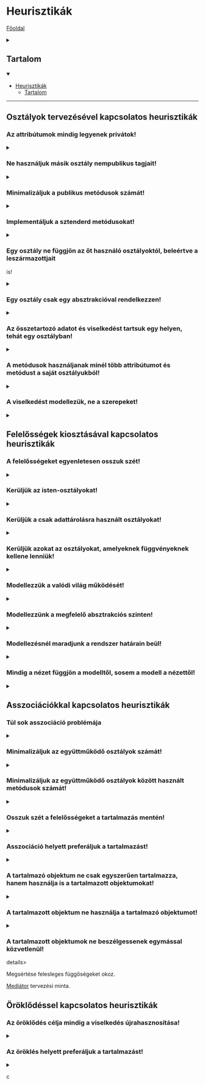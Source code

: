 # Heurisztikák

[Főoldal](oop.md)
<details>
  <summary></summary>

[Fogalmak](terms.md)

[Minták](patterns.md)

[Elvek](principles.md)

[Refaktorálás](refactoring.md)

[Clean-code](cleanCode.md)

[API tervezési elvek](APIDesign.md)

[Elosztott objektumorientáltság](distributed.md)

[Konkurens és párhuzamos minták](concurrentParalell.md)

[Immutable objektumorientáltság](immutable.md)

</details>

## Tartalom
<details open>
  <summary></summary>

- [Heurisztikák](#heurisztikák)
  - [Tartalom](#tartalom)
  

</details>

---

## Osztályok tervezésével kapcsolatos heurisztikák

### Az attribútumok mindig legyenek privátok!

<details>
  <summary></summary>

Megsértése nem kívánt függőségeket és invalid belső állapot eredményezhet. Megsértheti a [DRY](principles.md/#dont-repeat-yourself) elvet.

Használjunk privát attribútumokat public és protected függvényekkel.

Megsérthető:
- Statikus, konstans attribútumok

</details>

### Ne használjuk másik osztály nempublikus tagjait!

<details>
  <summary></summary>

Használjunk a publikus függvényeket.

Megsérthető:
- Keretrendszer, könyvtár készítése
- Tesztelés

</details>

### Minimalizáljuk a publikus metódusok számát!

<details>
  <summary></summary>

Megsértése nehezen használhatóvá teszi az osztályt. Csak arra legyen publikus függvény amire kell.

Ne sértsük meg!

</details>

### Implementáljuk a sztenderd metódusokat!

<details>
  <summary></summary>

Megszegése nehezíti a fejlesztést és tesztelést. Ha valakinek kell, és rosszul implementálja az baj.

Ilyen pl.:
- C#: ToString(), Equals(), GetHashCode()
- Java: toString(), equals(), hashCode()
- C++: másolókonstruktor, operator=, operator==, operator<< to an ostream

Megsérthető:
- Ha valamelyiket nem szeretnénk támogatni, de ekkor ezt jelezzük

</details>

### Egy osztály ne függjön az őt használó osztályoktól, beleértve a leszármazottjait
is!

<details>
  <summary></summary>

Megsértése körökörös függést eredményez. Nem kívánt függőségekhez vezet. Sérti az [OCP](principles.md/#openclosed-principle) és [ADP](principles.md/#acyclic-dependencies-principle) elveket.

Megoldható [ISP](principles.md/#interface-segregation-principle) vagy [DIP](principles.md/#dependency-inversion-principle) segítésgével.

Ne sértsük meg!

</details>

### Egy osztály csak egy absztrakcióval rendelkezzen!

<details>
  <summary></summary>

Megsértése túl sok felelősséget eredményez, sérti a [SRP](principles.md/#single-responsibility) elvet.

Megoldható az osztályok szétdarabolásával, vagy a [ISP](principles.md/#interface-segregation-principle) segítségével.

Megsérthető:
- [Visitor](patterns.md/#visitor), [Strategy](patterns.md/#strategy) minta

</details>

### Az összetartozó adatot és viselkedést tartsuk egy helyen, tehát egy osztályban!

<details>
  <summary></summary>

Megsértése nem kívánt függőségeket és nem kívánt módosításokat eredményezhet.

Megsérthető:
- Kizárólag adatcseréle való osztályok
- [Visitor](patterns.md/#visitor), [Strategy](patterns.md/#strategy) minta

</details>

### A metódusok használjanak minél több attribútumot és metódust a saját osztályukból!

<details>
  <summary></summary>

Megsértése sérti a [SRP](principles.md/#single-responsibility) elvet.

Megsérthető:
- adabázis-leképezés, hálózati kommunikáció
- [Utility osztályok](terms.md/#alapfogalmak)

</details>

### A viselkedést modellezük, ne a szerepeket!

<details>
  <summary></summary>

Ha a leszármazottak nem adnak hozzá viselkedést az ősosztályhoz, akkor ne az osztály leszármazottjaiként, hanem annak példányaiként modellezzük őket.

</details>


## Felelősségek kiosztásával kapcsolatos heurisztikák

### A felelősségeket egyenletesen osszuk szét!

<details>
  <summary></summary>

Megsértése sérti a [SRP](principles.md/#single-responsibility) elvet és isten osztály keletkezhet.

Ne sértsük meg!

</details>

### Kerüljük az isten-osztályokat!

<details>
  <summary></summary>

Megsértése esetén sok adattároló osztály van és az isten osztály irányít mindenkit. Sérti a [SRP](principles.md/#single-responsibility) elvet.

Ne sértsük meg!

</details>

### Kerüljük a csak adattárolásra használt osztályokat!

<details>
  <summary></summary>

Megsértése sérti a [TDA](principles.md/#tell-dont-ask) elvet, mivel nincs ezeknek az osztályoknak felelőssége és más osztályok manipulálják.

Megsérthető:
- adabázis-leképezés, hálózati kommunikáció

</details>

### Kerüljük azokat az osztályokat, amelyeknek függvényeknek kellene lenniük!

<details>
  <summary></summary>

Megsértése esetén külön helyen van a visekedés és az adat.

Megsérthető:
- [Visitor](patterns.md/#visitor), [Strategy](patterns.md/#strategy) minta

</details>

### Modellezzük a valódi világ működését!

<details>
  <summary></summary>

Működő, logikus példán alapul így egyszerűbb a modellezés. Mindenki könnyebben értelmezi a modellt.

Megsérthető:
- Indokolt esetben

</details>

### Modellezzünk a megfelelő absztrakciós szinten!

<details>
  <summary></summary>

Vegyünk fel olyan ügynököket,
melyek megkönnyítik a modellezést, és elimináljuk azokat az osztályokat, melyeknek
nincs értelmes hozzáadott értéke.


</details>

### Modellezésnél maradjunk a rendszer határain beül!

<details>
  <summary></summary>

Legyenek egyértelmű határok.

Megsértése sérti a [YAGNI](principles.md/#yagni) elvet. Fölöslegesen bonyolítja a modellt és fölösleges munkát eredményez.

</details>

### Mindig a nézet függjön a modelltől, sosem a modell a nézettől!

<details>
  <summary></summary>

Megsértése estén a gyakran változó nézet vagy új nézet bevezetése a modell változtatását igényli.

Megoldás lehet [Push](patterns.md/push-modell) vagy [Pull](patterns.md/pull-modell) modell.

</details>


## Asszociációkkal kapcsolatos heurisztikák

### Túl sok asszociáció problémája

<details>
  <summary></summary>

- túl sok a keresztfüggőség
- úgy néz ki program felépítése, mint egy spagetti: bármelyik komponenst is fogjuk meg, jön vele az összes többi 
- nem lehet a komponenseket önállóan újrahasznosítani


</details>

### Minimalizáljuk az együttműködő osztályok számát!

<details>
  <summary></summary>

Ha túl sok osztály működik együtt, túl sok közöttük a keresztfüggőség, túl nagy a csatolás

</details>

### Minimalizáljuk az együttműködő osztályok között használt metódusok számát!

<details>
  <summary></summary>

Minél több különböző metódust hívnak egymás között az együttműködő osztályok, annál erősebb közöttük a csatolás.

Megsértése sérti a [TDA](principles.md/#tell-dont-ask) és [DRY](principles.md/#dont-repeat-yourself) elveket.

</details>

### Osszuk szét a felelősségeket a tartalmazás mentén!

<details>
  <summary></summary>

Ne a tartalmazó osztály csináljon mindent, hanem a tartalmazott komponensek viselkedéséből jöjjön ki a tartalmazó osztály működése.

A tartalmazó osztályok fekete-dobozok legyenek.


Megsértése sérti a [Demeter törvényt](principles.md/#law-of-demeter).

</details>

### Asszociáció helyett preferáljuk a tartalmazást!

<details>
  <summary></summary>

Az osztály külső használói tudhatnak az asszociációban lévő objektumokról, függhetnek
tőlük, ezt kerüljük.

Megsérthető:
- ha nem lehetséges a tartalmazás, pl.: kör
- ha a belső objektumok kívülről, másoknak is látniuk kell


</details>

### A tartalmazó objektum ne csak egyszerűen tartalmazza, hanem használja is a tartalmazott objektumokat!

<details>
  <summary></summary>

Megsértése sérti a [Demeter törvényt](principles.md/#law-of-demeter).

[Facade](patterns.md/#facade-minta) tervezési minta.

Megsérthető:
- gyüjtemény osztályok

</details>

### A tartalmazott objektum ne használja a tartalmazó objektumot!

<details>
  <summary></summary>

Megsértése kör függést eredményez. A tartalmazott objektum nem használható külön.

Megsérthető:
- adabázis-leképezés, hálózati kommunikáció
- [Utility osztályok](terms.md/#alapfogalmak)

</details>

### A tartalmazott objektumok ne beszélgessenek egymással közvetlenül!

details>
  <summary></summary>

Megsértése felesleges függőségeket okoz.

[Mediátor](patterns.md/#mediátor-minta) tervezési minta.

</details>


## Öröklődéssel kapcsolatos heurisztikák

### Az öröklődés célja mindig a viselkedés újrahasznosítása!

<details>
  <summary></summary>

Megsértése sérti a [Liskov](principles.md/#liskov-substitution-principle) elvet.

Ne sértsük meg!

</details>

### Az öröklés helyett preferáljuk a tartalmazást!

<details>
  <summary></summary>

Adatok újrahasznosítására mindig a tartalmazás való. Ha nem akarjuk az ős minden viselkedését használni fölösleges a leszármazás.

Viselkedést nem csak örökléssel lehet hozzáadni egy osztályhoz, hanem delegálással is,
ezt csinálja a [Dekorátor](patterns.md/#dekorátor-minta) tervezési minta.

</details>

c